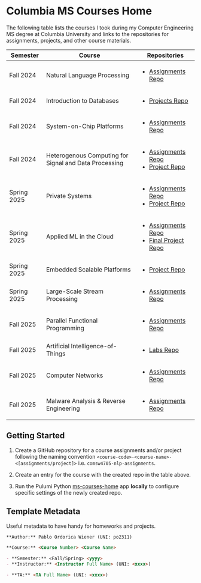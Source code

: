 # Columbia MS Courses Home

The following table lists the courses I took during my Computer Engineering MS degree at Columbia University and links to the repositories for assignments, projects, and other course materials.

| Semester | Course | Repositories |
| -------- | ------ | ------------ |
| Fall 2024 | Natural Language Processing | <ul><li>[Assignments Repo](https://github.com/pablordoricaw/comsw4705-nlp-assignments)</li></ul> |
| Fall 2024 | Introduction to Databases | <ul><li>[Projects Repo](https://github.com/pablordoricaw/comsw4111-intro-to-dbs-projects)</li></ul> |
| Fall 2024 | System-on-Chip Platforms | <ul><li>[Assignments Repo](https://github.com/pablordoricaw/cseew4868-socp-assignments)</li></ul> |
| Fall 2024 | Heterogenous Computing for Signal and Data Processing | <ul><li>[Assignments Repo](https://github.com/eecse4750/e4750-2024fall-assignments-po2311)</li><li>[Project Repo](https://github.com/eecse4750/e4750-2024fall-project-dnpo-dn2614-po2311)</li></ul> |
| Spring 2025 | Private Systems | <ul><li>[Assignments Repo](https://github.com/pablordoricaw/comse6998-private-systems-assignments)</li><li>[Project Repo](https://github.com/pablordoricaw/comse6998-private-systems-project)</li></ul> |
| Spring 2025 | Applied ML in the Cloud | <ul><li>[Assignments Repo](https://github.com/pablordoricaw/comse6998-applied-ml-cloud-assignments)</li><li>[Final Project Repo](https://github.com/pablordoricaw/comse6998-applied-ml-cloud-project)</li></ul> |
| Spring 2025 | Embedded Scalable Platforms | <ul><li>[Project Repo](https://github.com/pablordoricaw/csee6868-esp-project)</li></ul> |
| Spring 2025 | Large-Scale Stream Processing | <ul><li>[Assignments Repo](https://github.com/pablordoricaw/elene6889-stream-processing-assignments)</li></ul> |
| Fall 2025 | Parallel Functional Programming | <ul><li>[Assignments Repo](https://github.com/pablordoricaw/comsw4995-parallel-fp-assignments)</li></ul> |
| Fall 2025 | Artificial Intelligence-of-Things | <ul><li>[Labs Repo](https://github.com/pablordoricaw/eecse4764-aiot)</li></ul> |
| Fall 2025 | Computer Networks | <ul><li>[Assignments Repo](https://github.com/pablordoricaw/cseew4119-computer-networks-assignments)</li></ul> |
| Fall 2025 | Malware Analysis & Reverse Engineering | <ul><li>[Assignments Repo](https://github.com/pablordoricaw/comsw4186-malware-analysis-reverse-eng-assignments)</li></ul> |

## Getting Started

1. Create a GitHub repository for a course assignments and/or project following the naming convention `<course-code>-<course-name>-<[assignments/project]>` i.e. `comsw4705-nlp-assignments`.

2. Create an entry for the course with the created repo in the table above.

3. Run the Pulumi Python [ms-courses-home](./ms-courses-home/) app **locally** to configure specific settings of the newly created repo.

## Template Metadata

Useful metadata to have handy for homeworks and projects.

```md
**Author:** Pablo Ordorica Wiener (UNI: po2311)

**Course:** <Course Number> <Course Name>

- **Semester:** <Fall/Spring> <yyyy>
- **Instructor:** <Instructor Full Name> (UNI: <xxxx>)

- **TA:** <TA Full Name> (UNI: <xxxx>)
```
